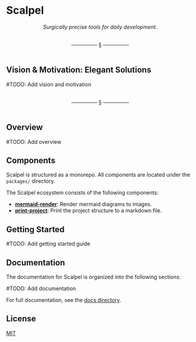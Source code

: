 # Scalpel

<div align="center">

*Surgically precise tools for daily development.*

</div>

<br/>
<div align="center">───────  §  ───────</div>
<br/>

## Vision & Motivation: Elegant Solutions

#TODO: Add vision and motivation

<br/>
<div align="center">───────  §  ───────</div>
<br/>

## Overview

#TODO: Add overview

## Components

Scalpel is structured as a monorepo. All components are located under the `packages/` directory.

The Scalpel ecosystem consists of the following components:

- [**mermaid-render**](./packages/mermaid-render): Render mermaid diagrams to images.
- [**print-project**](./packages/print-project): Print the project structure to a markdown file.

## Getting Started

#TODO: Add getting started guide

## Documentation

The documentation for Scalpel is organized into the following sections:

#TODO: Add documentation

For full documentation, see the [docs directory](./docs/).

## License

[MIT](./LICENSE)
